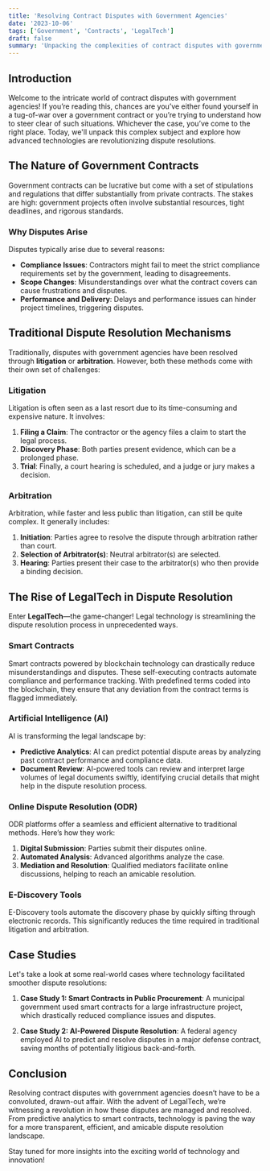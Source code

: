 ```yaml
---
title: 'Resolving Contract Disputes with Government Agencies'
date: '2023-10-06'
tags: ['Government', 'Contracts', 'LegalTech']
draft: false
summary: 'Unpacking the complexities of contract disputes with government agencies and how technology is paving the way for smoother resolutions.'
---
```


## Introduction

Welcome to the intricate world of contract disputes with government agencies! If you’re reading this, chances are you’ve either found yourself in a tug-of-war over a government contract or you’re trying to understand how to steer clear of such situations. Whichever the case, you’ve come to the right place. Today, we'll unpack this complex subject and explore how advanced technologies are revolutionizing dispute resolutions.

## The Nature of Government Contracts

Government contracts can be lucrative but come with a set of stipulations and regulations that differ substantially from private contracts. The stakes are high: government projects often involve substantial resources, tight deadlines, and rigorous standards. 

### Why Disputes Arise

Disputes typically arise due to several reasons:

- **Compliance Issues**: Contractors might fail to meet the strict compliance requirements set by the government, leading to disagreements.
- **Scope Changes**: Misunderstandings over what the contract covers can cause frustrations and disputes.
- **Performance and Delivery**: Delays and performance issues can hinder project timelines, triggering disputes.

## Traditional Dispute Resolution Mechanisms

Traditionally, disputes with government agencies have been resolved through **litigation** or **arbitration**. However, both these methods come with their own set of challenges:

### Litigation

Litigation is often seen as a last resort due to its time-consuming and expensive nature. It involves:

1. **Filing a Claim**: The contractor or the agency files a claim to start the legal process.
2. **Discovery Phase**: Both parties present evidence, which can be a prolonged phase.
3. **Trial**: Finally, a court hearing is scheduled, and a judge or jury makes a decision.

### Arbitration

Arbitration, while faster and less public than litigation, can still be quite complex. It generally includes:

1. **Initiation**: Parties agree to resolve the dispute through arbitration rather than court.
2. **Selection of Arbitrator(s)**: Neutral arbitrator(s) are selected.
3. **Hearing**: Parties present their case to the arbitrator(s) who then provide a binding decision.

## The Rise of LegalTech in Dispute Resolution

Enter **LegalTech**—the game-changer! Legal technology is streamlining the dispute resolution process in unprecedented ways.

### Smart Contracts

Smart contracts powered by blockchain technology can drastically reduce misunderstandings and disputes. These self-executing contracts automate compliance and performance tracking. With predefined terms coded into the blockchain, they ensure that any deviation from the contract terms is flagged immediately.

### Artificial Intelligence (AI)

AI is transforming the legal landscape by:

- **Predictive Analytics**: AI can predict potential dispute areas by analyzing past contract performance and compliance data.
- **Document Review**: AI-powered tools can review and interpret large volumes of legal documents swiftly, identifying crucial details that might help in the dispute resolution process.
  
### Online Dispute Resolution (ODR)

ODR platforms offer a seamless and efficient alternative to traditional methods. Here’s how they work:

1. **Digital Submission**: Parties submit their disputes online.
2. **Automated Analysis**: Advanced algorithms analyze the case.
3. **Mediation and Resolution**: Qualified mediators facilitate online discussions, helping to reach an amicable resolution.

### E-Discovery Tools

E-Discovery tools automate the discovery phase by quickly sifting through electronic records. This significantly reduces the time required in traditional litigation and arbitration.

## Case Studies

Let's take a look at some real-world cases where technology facilitated smoother dispute resolutions:

1. **Case Study 1: Smart Contracts in Public Procurement**: A municipal government used smart contracts for a large infrastructure project, which drastically reduced compliance issues and disputes.
   
2. **Case Study 2: AI-Powered Dispute Resolution**: A federal agency employed AI to predict and resolve disputes in a major defense contract, saving months of potentially litigious back-and-forth.

## Conclusion

Resolving contract disputes with government agencies doesn’t have to be a convoluted, drawn-out affair. With the advent of LegalTech, we’re witnessing a revolution in how these disputes are managed and resolved. From predictive analytics to smart contracts, technology is paving the way for a more transparent, efficient, and amicable dispute resolution landscape.

Stay tuned for more insights into the exciting world of technology and innovation!